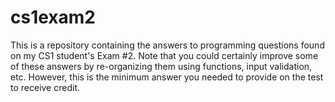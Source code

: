 # cs1exam2
This is a repository containing the answers to programming questions found on my CS1 student's Exam #2. Note that you could certainly improve some of these answers by re-organizing them using functions, input validation, etc. However, this is the minimum answer you needed to provide on the test to receive credit.
